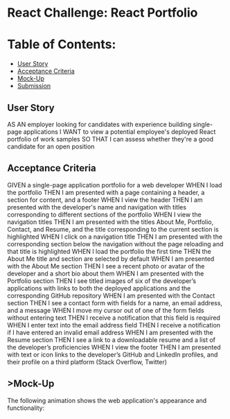 # React Challenge: React Portfolio
<h1>Table of Contents:</h1>
<ul>
 <li> <a href="#">User Story </a></li>
<li><a href="#">Acceptance Criteria</a></li>
<li><a href="#">Mock-Up</a></li>
 <li><a href="#">Submission</a></li>
</ul>
<h2> User Story</h2>
<p>AS AN employer looking for candidates with experience building single-page applications
I WANT to view a potential employee's deployed React portfolio of work samples
SO THAT I can assess whether they're a good candidate for an open position</p>
<h2>Acceptance Criteria</h2>
<p>GIVEN a single-page application portfolio for a web developer
WHEN I load the portfolio
THEN I am presented with a page containing a header, a section for content, and a footer
WHEN I view the header
THEN I am presented with the developer's name and navigation with titles corresponding to different sections of the portfolio
WHEN I view the navigation titles
THEN I am presented with the titles About Me, Portfolio, Contact, and Resume, and the title corresponding to the current section is highlighted
WHEN I click on a navigation title
THEN I am presented with the corresponding section below the navigation without the page reloading and that title is highlighted
WHEN I load the portfolio the first time
THEN the About Me title and section are selected by default
WHEN I am presented with the About Me section
THEN I see a recent photo or avatar of the developer and a short bio about them
WHEN I am presented with the Portfolio section
THEN I see titled images of six of the developer’s applications with links to both the deployed applications and the corresponding GitHub repository
WHEN I am presented with the Contact section
THEN I see a contact form with fields for a name, an email address, and a message
WHEN I move my cursor out of one of the form fields without entering text
THEN I receive a notification that this field is required
WHEN I enter text into the email address field
THEN I receive a notification if I have entered an invalid email address
WHEN I am presented with the Resume section
THEN I see a link to a downloadable resume and a list of the developer’s proficiencies
WHEN I view the footer
THEN I am presented with text or icon links to the developer’s GitHub and LinkedIn profiles, and their profile on a third platform (Stack Overflow, Twitter) </p>
<h2> >Mock-Up</h2>
<p>The following animation shows the web application's appearance and functionality:</p>



